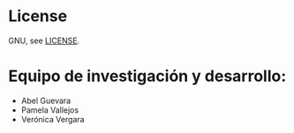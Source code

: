 # License

GNU, see [LICENSE](LICENSE).

# Equipo de investigación y desarrollo:

- Abel Guevara
- Pamela Vallejos
- Verónica Vergara
